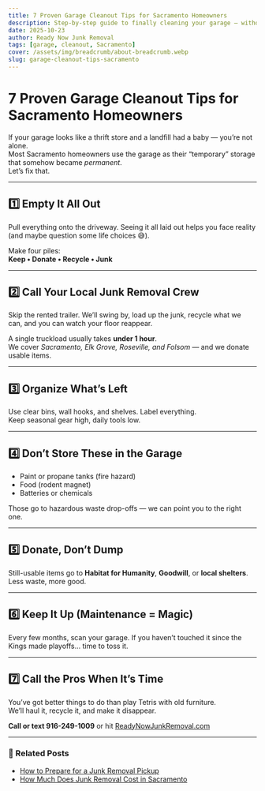 ```yaml
---
title: 7 Proven Garage Cleanout Tips for Sacramento Homeowners
description: Step-by-step guide to finally cleaning your garage — without losing your weekend or your sanity.
date: 2025-10-23
author: Ready Now Junk Removal
tags: [garage, cleanout, Sacramento]
cover: /assets/img/breadcrumb/about-breadcrumb.webp
slug: garage-cleanout-tips-sacramento
---
```


# 7 Proven Garage Cleanout Tips for Sacramento Homeowners

If your garage looks like a thrift store and a landfill had a baby — you’re not alone.  
Most Sacramento homeowners use the garage as their “temporary” storage that somehow became *permanent*.  
Let’s fix that.

---

## 1️⃣ Empty It All Out

Pull everything onto the driveway. Seeing it all laid out helps you face reality (and maybe question some life choices 😅).

Make four piles:  
**Keep • Donate • Recycle • Junk**

---

## 2️⃣ Call Your Local Junk Removal Crew

Skip the rented trailer. We’ll swing by, load up the junk, recycle what we can, and you can watch your floor reappear.

A single truckload usually takes **under 1 hour**.  
We cover *Sacramento, Elk Grove, Roseville, and Folsom* — and we donate usable items.

---

## 3️⃣ Organize What’s Left

Use clear bins, wall hooks, and shelves. Label everything.  
Keep seasonal gear high, daily tools low.

---

## 4️⃣ Don’t Store These in the Garage
- Paint or propane tanks (fire hazard)  
- Food (rodent magnet)  
- Batteries or chemicals  

Those go to hazardous waste drop-offs — we can point you to the right one.

---

## 5️⃣ Donate, Don’t Dump

Still-usable items go to **Habitat for Humanity**, **Goodwill**, or **local shelters**.  
Less waste, more good.

---

## 6️⃣ Keep It Up (Maintenance = Magic)

Every few months, scan your garage. If you haven’t touched it since the Kings made playoffs… time to toss it.

---

## 7️⃣ Call the Pros When It’s Time

You’ve got better things to do than play Tetris with old furniture.  
We’ll haul it, recycle it, and make it disappear.

**Call or text 916-249-1009** or hit [ReadyNowJunkRemoval.com](https://ReadyNowJunkRemoval.com)

---

### 🔗 Related Posts
- [How to Prepare for a Junk Removal Pickup](/blog/prepare-for-junk-removal-pickup/)
- [How Much Does Junk Removal Cost in Sacramento](/blog/junk-removal-cost-sacramento/)
